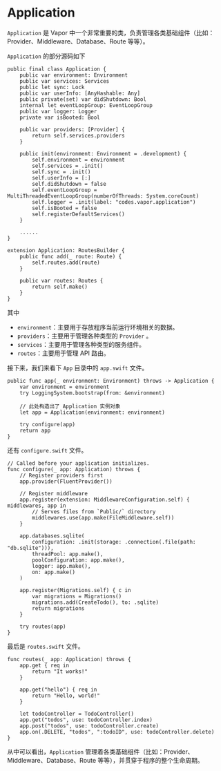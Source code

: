 # Application

`Application` 是 Vapor 中一个非常重要的类，负责管理各类基础组件（比如：Provider、Middleware、Database、Route 等等）。

`Application` 的部分源码如下

```
public final class Application {
    public var environment: Environment
    public var services: Services
    public let sync: Lock
    public var userInfo: [AnyHashable: Any]
    public private(set) var didShutdown: Bool
    internal let eventLoopGroup: EventLoopGroup
    public var logger: Logger
    private var isBooted: Bool

    public var providers: [Provider] {
        return self.services.providers
    }
    
    public init(environment: Environment = .development) {
        self.environment = environment
        self.services = .init()
        self.sync = .init()
        self.userInfo = [:]
        self.didShutdown = false
        self.eventLoopGroup = MultiThreadedEventLoopGroup(numberOfThreads: System.coreCount)
        self.logger = .init(label: "codes.vapor.application")
        self.isBooted = false
        self.registerDefaultServices()
    }

    ......
}

extension Application: RoutesBuilder {
    public func add(_ route: Route) {
        self.routes.add(route)
    }
    
    public var routes: Routes {
        return self.make()
    }
}
```

其中

* `environment`：主要用于存放程序当前运行环境相关的数据。
* `providers`：主要用于管理各种类型的 `Provider` 。
* `services`：主要用于管理各种类型的服务组件。
* `routes`：主要用于管理 API 路由。

接下来，我们来看下 `App` 目录中的 `app.swift` 文件。

```
public func app(_ environment: Environment) throws -> Application {
    var environment = environment
    try LoggingSystem.bootstrap(from: &environment)

    // 此处构造出了 Application 实例对象
    let app = Application(environment: environment)

    try configure(app)
    return app
}
```

还有 `configure.swift` 文件。

```
// Called before your application initializes.
func configure(_ app: Application) throws {
    // Register providers first
    app.provider(FluentProvider())

    // Register middleware
    app.register(extension: MiddlewareConfiguration.self) { middlewares, app in
        // Serves files from `Public/` directory
        middlewares.use(app.make(FileMiddleware.self))
    }
    
    app.databases.sqlite(
        configuration: .init(storage: .connection(.file(path: "db.sqlite"))),
        threadPool: app.make(),
        poolConfiguration: app.make(),
        logger: app.make(),
        on: app.make()
    )
    
    app.register(Migrations.self) { c in
        var migrations = Migrations()
        migrations.add(CreateTodo(), to: .sqlite)
        return migrations
    }
    
    try routes(app)
}
```

最后是 `routes.swift` 文件。

```
func routes(_ app: Application) throws {
    app.get { req in
        return "It works!"
    }
    
    app.get("hello") { req in
        return "Hello, world!"
    }

    let todoController = TodoController()
    app.get("todos", use: todoController.index)
    app.post("todos", use: todoController.create)
    app.on(.DELETE, "todos", ":todoID", use: todoController.delete)
}
```

从中可以看出，`Application` 管理着各类基础组件（比如：Provider、Middleware、Database、Route 等等），并贯穿于程序的整个生命周期。